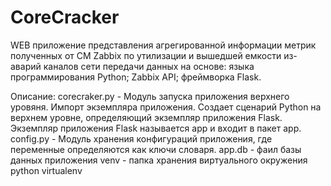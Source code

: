# CoreCracker
WEB приложение представления агрегированной информации метрик полученных от СМ Zabbix по утилизации и вышедшей емкости из-аварий каналов сети передачи данных на основе: языка программирования Python; Zabbix API; фреймворка Flask.

Описание:
corecraker.py - Модуль запуска приложения верхнего уровяня. Импорт экземпляра приложения. Создает сценарий Python на верхнем уровне, определяющий экземпляр приложения Flask. Экземпляр приложения Flask называется app и входит в пакет app.
config.py - Модуль хранения конфигураций приложения, где переменные определяются как ключи словаря.
app.db - фаил базы данных приложения
venv - папка хранения виртуального окружения python virtualenv
